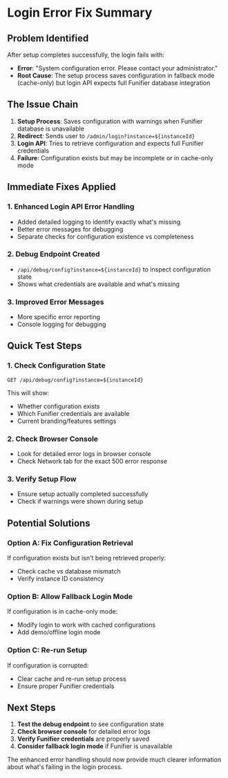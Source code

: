 # Login Error Fix Summary

## Problem Identified
After setup completes successfully, the login fails with:
- **Error**: "System configuration error. Please contact your administrator."
- **Root Cause**: The setup process saves configuration in fallback mode (cache-only) but login API expects full Funifier database integration

## The Issue Chain
1. **Setup Process**: Saves configuration with warnings when Funifier database is unavailable
2. **Redirect**: Sends user to `/admin/login?instance=${instanceId}`  
3. **Login API**: Tries to retrieve configuration and expects full Funifier credentials
4. **Failure**: Configuration exists but may be incomplete or in cache-only mode

## Immediate Fixes Applied

### 1. Enhanced Login API Error Handling
- Added detailed logging to identify exactly what's missing
- Better error messages for debugging
- Separate checks for configuration existence vs completeness

### 2. Debug Endpoint Created
- `/api/debug/config?instance=${instanceId}` to inspect configuration state
- Shows what credentials are available and what's missing

### 3. Improved Error Messages
- More specific error reporting
- Console logging for debugging

## Quick Test Steps

### 1. Check Configuration State
```
GET /api/debug/config?instance=${instanceId}
```
This will show:
- Whether configuration exists
- Which Funifier credentials are available
- Current branding/features settings

### 2. Check Browser Console
- Look for detailed error logs in browser console
- Check Network tab for the exact 500 error response

### 3. Verify Setup Flow
- Ensure setup actually completed successfully
- Check if warnings were shown during setup

## Potential Solutions

### Option A: Fix Configuration Retrieval
If configuration exists but isn't being retrieved properly:
- Check cache vs database mismatch
- Verify instance ID consistency

### Option B: Allow Fallback Login Mode  
If configuration is in cache-only mode:
- Modify login to work with cached configurations
- Add demo/offline login mode

### Option C: Re-run Setup
If configuration is corrupted:
- Clear cache and re-run setup process
- Ensure proper Funifier credentials

## Next Steps
1. **Test the debug endpoint** to see configuration state
2. **Check browser console** for detailed error logs  
3. **Verify Funifier credentials** are properly saved
4. **Consider fallback login mode** if Funifier is unavailable

The enhanced error handling should now provide much clearer information about what's failing in the login process.